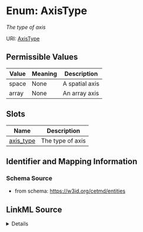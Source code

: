 # Enum: AxisType




_The type of axis_



URI: [AxisType](AxisType.md)

## Permissible Values

| Value | Meaning | Description |
| --- | --- | --- |
| space | None | A spatial axis |
| array | None | An array axis |




## Slots

| Name | Description |
| ---  | --- |
| [axis_type](axis_type.md) | The type of axis |






## Identifier and Mapping Information







### Schema Source


* from schema: https://w3id.org/cetmd/entities






## LinkML Source

<details>
```yaml
name: AxisType
description: The type of axis
from_schema: https://w3id.org/cetmd/entities
rank: 1000
permissible_values:
  space:
    text: space
    description: A spatial axis
  array:
    text: array
    description: An array axis

```
</details>

